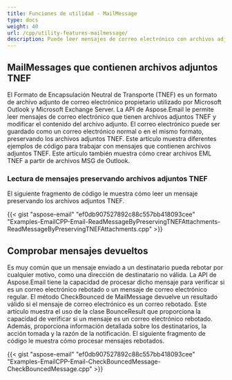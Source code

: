 ```yaml
---  
title: Funciones de utilidad - MailMessage  
type: docs  
weight: 40  
url: /cpp/utility-features-mailmessage/  
description: Puede leer mensajes de correo electrónico con archivos adjuntos TNEF utilizados por Microsoft Outlook y Exchange Server, y modificar el contenido del archivo adjunto utilizando la API de la Biblioteca de Análisis de Correo Electrónico en C++.  
---  
```


## **MailMessages que contienen archivos adjuntos TNEF**  
El Formato de Encapsulación Neutral de Transporte (TNEF) es un formato de archivo adjunto de correo electrónico propietario utilizado por Microsoft Outlook y Microsoft Exchange Server. La API de Aspose.Email le permite leer mensajes de correo electrónico que tienen archivos adjuntos TNEF y modificar el contenido del archivo adjunto. El correo electrónico puede ser guardado como un correo electrónico normal o en el mismo formato, preservando los archivos adjuntos TNEF. Este artículo muestra diferentes ejemplos de código para trabajar con mensajes que contienen archivos adjuntos TNEF. Este artículo también muestra cómo crear archivos EML TNEF a partir de archivos MSG de Outlook.  

### **Lectura de mensajes preservando archivos adjuntos TNEF**  
El siguiente fragmento de código le muestra cómo leer un mensaje preservando los archivos adjuntos TNEF.  

{{< gist "aspose-email" "ef0db907527892c88c557bb418093cee" "Examples-EmailCPP-Email-ReadMessageByPreservingTNEFAttachments-ReadMessageByPreservingTNEFAttachments.cpp" >}}  

## **Comprobar mensajes devueltos**  
Es muy común que un mensaje enviado a un destinatario pueda rebotar por cualquier motivo, como una dirección de destinatario no válida. La API de Aspose.Email tiene la capacidad de procesar dicho mensaje para verificar si es un correo electrónico rebotado o un mensaje de correo electrónico regular. El método CheckBounced de MailMessage devuelve un resultado válido si el mensaje de correo electrónico es un correo rebotado. Este artículo muestra el uso de la clase BounceResult que proporciona la capacidad de verificar si un mensaje es un correo electrónico rebotado. Además, proporciona información detallada sobre los destinatarios, la acción tomada y la razón de la notificación. El siguiente fragmento de código le muestra cómo procesar mensajes rebotados.  

{{< gist "aspose-email" "ef0db907527892c88c557bb418093cee" "Examples-EmailCPP-Email-CheckBouncedMessage-CheckBouncedMessage.cpp" >}}  